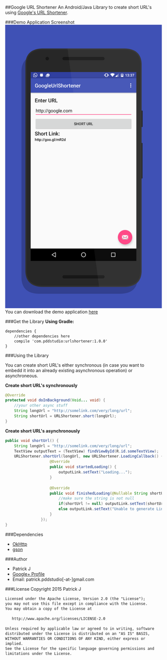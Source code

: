 ##Google URL Shortener
An Android/Java Library to create short URL's using [Google's URL Shortener](http://goo.gl/).

###Demo Application Screenshot
![](https://raw.githubusercontent.com/PDDStudio/GoogleUrlShortener/master/preview.png) 
You can download the demo application [here](https://raw.githubusercontent.com/PDDStudio/GoogleUrlShortener/master/app-debug.apk)

###Get the Library
**Using Gradle:**
```
dependencies {
	//other dependencies here
	compile 'com.pddstudio:urlshortener:1.0.0'
}
```


###Using the Library

You can create short URL's either synchronous (in case you want to embedd it into an already existing asynchronous operation) or asynchroneous.

**Create short URL's synchronously**
```java
@Override
protected void doInBackground(Void... void) {
	//your other async stuff
	String longUrl = "http://somelink.com/very/long/url";
	String shortUrl = URLShortener.short(longUrl);
}
```
**Create short URL's asynchronously**
```java
public void shortUrl() {
	String longUrl = "http://somelink.com/very/long/url";
	TextView outputText = (TextView) findViewById(R.id.someTextView);
	URLShortener.shortUrl(longUrl, new URLShortener.LoadingCallback() {
                    @Override
                    public void startedLoading() {
                        outputLink.setText("Loading...");
                    }

                    @Override
                    public void finishedLoading(@Nullable String shortUrl) {
						//make sure the string is not null
                        if(shortUrl != null) outputLink.setText(shortUrl);
                        else outputLink.setText("Unable to generate Link!");
                    }
                });
}
```

###Dependencies
* [OkHttp](http://square.github.io/okhttp/)
* [gson](https://github.com/google/gson)

###Author
* Patrick J
* [Google+ Profile](http://google.com/+PatrickJung42)
* Email: patrick.pddstudio[-at-]gmail.com

###License
    Copyright 2015 Patrick J

    Licensed under the Apache License, Version 2.0 (the "License");
    you may not use this file except in compliance with the License.
    You may obtain a copy of the License at

       http://www.apache.org/licenses/LICENSE-2.0

    Unless required by applicable law or agreed to in writing, software
    distributed under the License is distributed on an "AS IS" BASIS,
    WITHOUT WARRANTIES OR CONDITIONS OF ANY KIND, either express or implied.
    See the License for the specific language governing permissions and
    limitations under the License.
